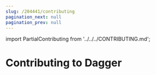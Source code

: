 ```yaml
---
slug: /204441/contributing
pagination_next: null
pagination_prev: null
---
```


import PartialContributing from '../../../CONTRIBUTING.md';

# Contributing to Dagger

<PartialContributing />
